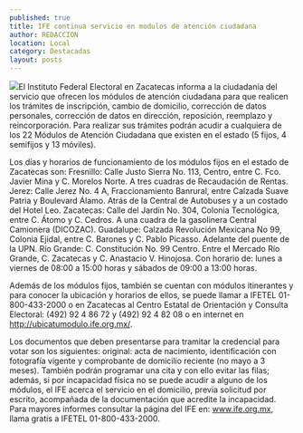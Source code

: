 ```yaml
---
published: true
title: IFE continua servicio en modulos de atención ciudadana
author: REDACCION
location: Local
category: Destacadas
layout: posts
---
```


![](http://i.imgur.com/iYhp8yAm.jpg)El Instituto Federal Electoral en Zacatecas informa a la ciudadanía del servicio que ofrecen los módulos de atención ciudadana para que realicen los trámites de inscripción, cambio de domicilio, corrección de datos personales, corrección de datos en dirección, reposición, reemplazo y reincorporación. Para realizar sus trámites podrán acudir a cualquiera de los 22 Módulos de Atención Ciudadana que existen en el estado (5 fijos, 4 semifijos y 13 móviles).

Los días y horarios de funcionamiento de los módulos fijos en el estado de Zacatecas son:
Fresnillo: Calle Justo Sierra No. 113, Centro, entre C. Fco. Javier Mina y C. Morelos Norte. A tres cuadras de Recaudación de Rentas.
Jerez: Calle Jerez No. 4 A, Fraccionamiento Banrural, entre Calzada Suave Patria y Boulevard Álamo. Atrás de la Central de Autobuses y a un costado del Hotel Leo.
Zacatecas: Calle del Jardín No. 304, Colonia Tecnológica, entre C. Átomo y C. Cedros. A una cuadra de la gasolinera Central Camionera (DICOZAC).
Guadalupe: Calzada Revolución Mexicana No  99, Colonia Ejidal, entre C. Barones y C. Pablo Picasso. Adelante del puente de la UPN.
Río Grande: C. Constitución  No. 99 Centro. Entre el Mercado Río Grande, C. Zacatecas y C. Anastacio V. Hinojosa.
Con horario de: lunes a viernes de 08:00 a 15:00 horas y sábados de 09:00 a 13:00 horas.

Además de los módulos fijos, también se cuentan con módulos itinerantes y para conocer la ubicación y horarios de ellos,  se puede llamar a  IFETEL 01-800-433-2000 o en Zacatecas al Centro Estatal de Orientación y Consulta Electoral: (492) 92 4 86 72  y (492) 92 4 82 08 o en internet en http://ubicatumodulo.ife.org.mx/.

Los documentos que deben presentarse para tramitar la credencial para votar son los siguientes: original: acta de nacimiento, identificación con fotografía vigente y comprobante de domicilio reciente (no mayo a 3 meses). También podrán programar una cita y con ello evitar las filas; además, si por incapacidad física no se puede acudir a alguno de los módulos, el IFE acerca el servicio en el domicilio, previa solicitud por escrito, acompañada de la documentación que acredite la incapacidad. Para mayores informes consultar la página del IFE en:  www.ife.org.mx, llama gratis a IFETEL 01-800-433-2000.








